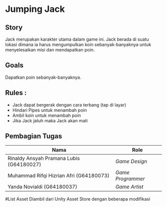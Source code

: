 # Jumping Jack

## Story
Jack merupakan karakter utama dalam game ini. Jack berada di suatu lokasi dimana ia harus mengumpulkan koin sebanyak-banyaknya untuk menyelesaikan misi dan mendapatkan poin. 

## Goals
Dapatkan poin sebanyak-banyaknya.

## Rules : 
- Jack dapat bergerak dengan cara terbang (tap di layar)
- Hindari Pipes untuk menambah poin
- Ambil koin untuk menambah poin
- Jika Jack jatuh maka Jack akan mati

## Pembagian Tugas
| Nama | Role |
| ------ | ------ |
| Rinaldy Ansyah Pramana Lubis (G64180027) | *Game Design* |
| Muhammad Rifqi Hizrian Afri (G64180073) | *Game Programmer* |
| Yanda Novialdi (G64180037) | *Game Artist* |

#List Asset
Diambil dari Unity Asset Store dengan beberapa modifikasi
